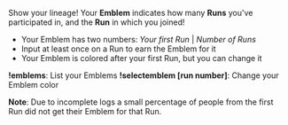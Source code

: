 Show your lineage! Your **Emblem** indicates how many **Runs** you've participated in, and the **Run** in which you joined!

- Your Emblem has two numbers: *Your first Run* | *Number of Runs*
- Input at least once on a Run to earn the Emblem for it
- Your Emblem is colored after your first Run, but you can change it

**!emblems**: List your Emblems
**!selectemblem \[run number\]**: Change your Emblem color

**Note**: Due to incomplete logs a small percentage of people from the first Run did not get their Emblem for that Run.